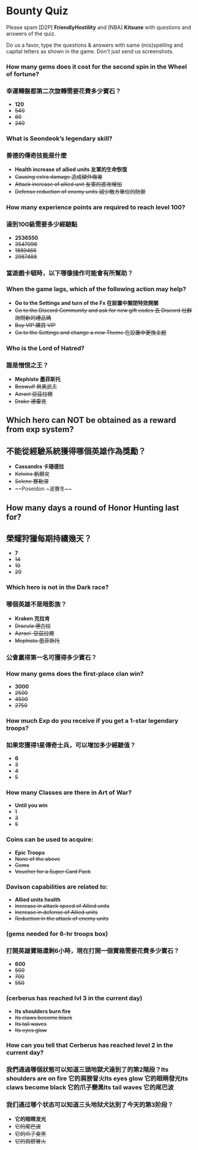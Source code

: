 # Bounty Quiz

Please spam \[D2P\] **FriendlyHostility** and \[NBA\] **Kitsune** with questions and answers of the quiz.

Do us a favor, type the questions & answers with same (mis)spelling and capital letters as shown in the game.
Don't just send us screenshots.

### How many gems does it cost for the second spin in the Wheel of fortune?
### 幸運轉盤都第二次旋轉需要花費多少寶石？
* **120**
* ~~540~~
* ~~60~~
* ~~240~~

### What is Seondeok’s legendary skill?
### 善德的傳奇技能是什麼
* **Health increase of allied units 友軍的生命恢復**
* ~~Causing extra damage 造成額外傷害~~
* ~~Attack increase of allied unit 友軍的進攻增加~~
* ~~Defense reduction of enemy units 減少敵方單位的防禦~~

### How many experience points are required to reach level 100?
### 達到100級需要多少經驗點
* **2536550**
* ~~3547098~~
* ~~1889466~~
* ~~2987488~~

### 當遊戲卡頓時，以下哪像操作可能會有所幫助？
### When the game lags, which of the following action may help?
* **Go to the Settings and turn of the Fx 在設置中關閉特效開關**
* ~~Go to the Discord Community and ask for new gift codes 去 Discord 社群詢問新的禮品碼~~
* ~~Buy VIP 購買 VIP~~
* ~~Go to the Settings and change a new Theme 在設置中更換主題~~

### Who is the Lord of Hatred?
### 誰是憎恨之王？
* **Mephisto 墨菲斯托**
* ~~Beowulf 貝奧武夫~~
* ~~Azrael 亞茲拉爾~~
* ~~Drake 德雷克~~

## Which hero can NOT be obtained as a reward from exp system?
## 不能從經驗系統獲得哪個英雄作為獎勵？
* **Cassandra 卡珊德拉**
* ~~Kelvins 凱爾文~~
* ~~Selene 賽勒涅~~
* ~~Poseidon ~波賽冬~~

## How many days a round of Honor Hunting last for?
## 榮耀狩獵每期持續幾天？
* **7**
* ~~14~~
* ~~10~~
* ~~20~~

### Which hero is not in the Dark race?
### 哪個英雄不是暗影族？
* **Kraken 克拉肯**
* ~~Dracula 德古拉~~
* ~~Azrael  亞茲拉爾~~
* ~~Mephisto 墨菲斯托~~

### 公會贏得第一名可獲得多少寶石？
### How many gems does the first-place clan win?
* **3000**
* ~~2500~~
* ~~4500~~
* ~~2750~~

### How much Exp do you receive if you get a 1-star legendary troops?
### 如果您獲得1星傳奇士兵，可以增加多少經驗值？
* **6**
* ~~3~~
* ~~4~~
* ~~5~~

### How many Classes are there in Art of War?
* **Until you win**
* ~~1~~
* ~~3~~
* ~~5~~

### Coins can be used to acquire:
* **Epic Troops**
* ~~None of the above~~
* ~~Gems~~
* ~~Voucher for a Super Card Pack~~

### Davison capabilities are related to:
* **Allied units health**
* ~~Increase in attack speed of Allied units~~
* ~~Increase in defense of Allied units~~
* ~~Reduction in the attack of enemy units~~

### (gems needed for 6-hr troops box)
### 打開英雄寶箱還剩6小時，現在打開一個寶箱需要花費多少寶石？
* **600**
* ~~500~~
* ~~700~~
* ~~550~~

### (cerberus has reached lvl 3 in the current day)
* **Its shoulders burn fire**
* ~~Its claws become black~~
* ~~Its tail waves~~
* ~~Its eyes glow~~

### How can you tell that Cerberus has reached level 2 in the current day?
### 我們通過哪個狀態可以知道三頭地獄犬達到了的第2階段？Its shoulders are on fire 它的肩膀冒火Its eyes glow 它的眼睛發光Its claws become black 它的爪子變黑Its tail waves 它的尾巴波

### 我们通过哪个状态可以知道三头地狱犬达到了今天的第3阶段？
* **它的眼睛发光**
* ~~它的尾巴波~~
* ~~它的爪子变黑~~
* ~~它的肩膀冒火~~
